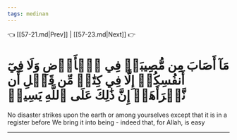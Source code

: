 ```yaml
---
tags: medinan
---
```


👈 [[57-21.md|Prev]] | [[57-23.md|Next]] 👉

# مَآ أَصَابَ مِن مُّصِيبَةٖ فِي ٱلۡأَرۡضِ وَلَا فِيٓ أَنفُسِكُمۡ إِلَّا فِي كِتَٰبٖ مِّن قَبۡلِ أَن نَّبۡرَأَهَآۚ إِنَّ ذَٰلِكَ عَلَى ٱللَّهِ يَسِيرٞ

No disaster strikes upon the earth or among yourselves except that it is in a register before We bring it into being - indeed that, for Allah, is easy

---

